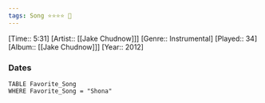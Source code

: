 ```yaml
---
tags: Song ⭐⭐⭐⭐ 💛
---
```

[Time:: 5:31]
[Artist:: [[Jake Chudnow]]]
[Genre:: Instrumental]
[Played:: 34]
[Album:: [[Jake Chudnow]]]
[Year:: 2012]
### Dates
````dataview
TABLE Favorite_Song
WHERE Favorite_Song = "Shona"
````